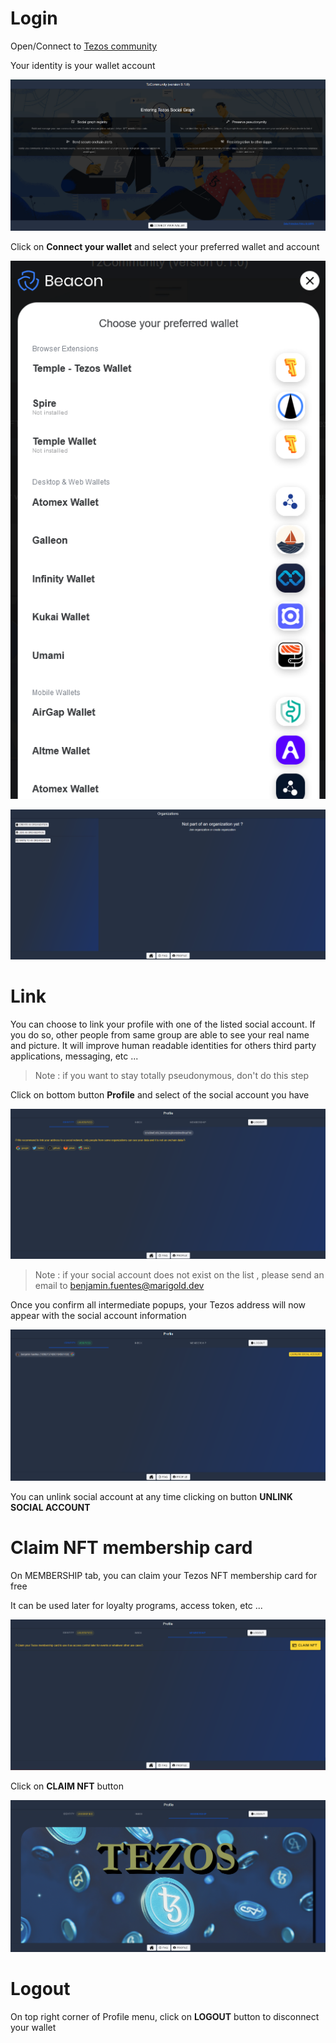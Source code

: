 # Login

Open/Connect to [Tezos community](https://tezos-community.com)

Your identity is your wallet account

![](images/tzcommunity.png)

Click on **Connect your wallet** and select your preferred wallet and account

![](images/wallet.png)

![](images/emptyOrganizations.png)

# Link

You can choose to link your profile with one of the listed social account. If you do so, other people from same group are able to see your real name and picture. It will improve human readable identities for others third party applications, messaging, etc ...

> Note : if you want to stay totally pseudonymous, don't do this step

Click on bottom button **Profile** and select of the social account you have

![](images/profile.png)

> Note : if your social account does not exist on the list , please send an email to [benjamin.fuentes@marigold.dev](mailto:benjamin.fuentes@marigold.dev)

Once you confirm all intermediate popups, your Tezos address will now appear with the social account information

![](images/linked.png)

You can unlink social account at any time clicking on button **UNLINK SOCIAL ACCOUNT**

# Claim NFT membership card

On MEMBERSHIP tab, you can claim your Tezos NFT membership card for free

It can be used later for loyalty programs, access token, etc ...

![](images/membership.png)

Click on **CLAIM NFT** button

![](images/nft.png)

# Logout

On top right corner of Profile menu, click on **LOGOUT** button to disconnect your wallet

